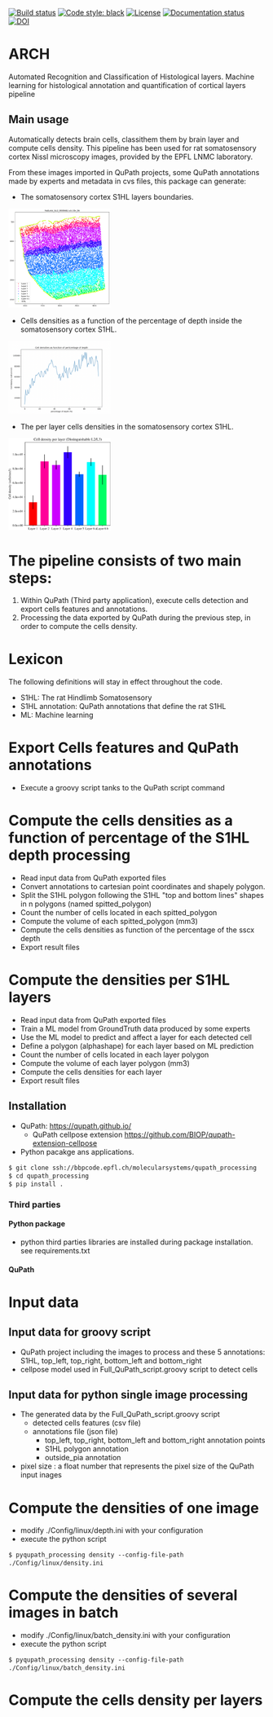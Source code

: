 
[![Build status](https://github.com/jacquemi-bbp/arch/actions/workflows/run-tox.yml/badge.svg?branch=main)](https://github.com/jacquemi-bbp/arch/actions)
[![Code style: black](https://img.shields.io/badge/code%20style-black-000000.svg)](https://github.com/psf/black)
[![License](https://img.shields.io/badge/License-GPLv3-blue)](https://github.com/BlueBrain/NeuroTS/blob/main/LICENSE.txt)
[![Documentation status](https://readthedocs.org/projects/bbparch/badge/?version=latest)](https://arch.readthedocs.io/)
[![DOI](https://img.shields.io/badge)](https://doi.org/)


# ARCH

Automated Recognition and Classification of Histological layers.
Machine learning for histological annotation and quantification of cortical layers pipeline 

## Main usage
Automatically detects brain cells, classithem them by brain layer and compute cells density.
This pipeline has been used for rat somatosensory cortex Nissl microscopy images, provided by the EPFL LNMC laboratory.

From these images imported in QuPath projects, some QuPath annotations made by experts and metadata in cvs files, this package can generate: 
   - The somatosensory cortex S1HL layers boundaries.

<img src="docs/source/images/layer_boundaries.png" alt="Doc/layer_boundaries.png" width="200"/>

 -  Cells densities as a function of the percentage of depth inside the somatosensory cortex S1HL.
 
<img src="docs/source/images/percentage_of_depth.png" alt="Doc/percentage_of_depth.png" width="200"/>

 - The per layer cells densities in the somatosensory cortex S1HL.

<img src="docs/source/images/per_layer_distinguish_23.png" alt="per_layer_distinguish_23.png" width="200"/>
 
# The pipeline consists of two main steps:
1. Within QuPath (Third party application), execute cells detection and export cells features and annotations.
2. Processing the data exported by QuPath during the previous step, in order to compute the cells density.
 
# Lexicon
The following definitions will stay in effect throughout the code.
- S1HL: The rat Hindlimb Somatosensory
- S1HL annotation: QuPath annotations that define the rat S1HL
- ML: Machine learning

# Export Cells features and QuPath annotations
- Execute a groovy script tanks to the QuPath script command

# Compute the cells densities as a function of percentage of the S1HL depth processing 
- Read input data from QuPath exported files
- Convert annotations to cartesian point coordinates and shapely polygon.
- Split the S1HL polygon following the S1HL "top and bottom lines" shapes in n polygons (named spitted_polygon)
- Count the number of cells located in each spitted_polygon
- Compute the volume of each spitted_polygon (mm3)
- Compute the cells densities as function of the percentage of the sscx depth
- Export result files

# Compute the densities per S1HL layers
- Read input data from QuPath exported files
- Train a ML model from GroundTruth data produced by some experts
- Use the ML model to predict and affect a layer for each detected cell
- Define a polygon (alphashape) for each layer based on ML prediction
- Count the number of cells located in each layer polygon
- Compute the volume of each layer polygon (mm3)
- Compute the cells densities for each layer
- Export result files

## Installation
- QuPath: https://qupath.github.io/
  - QuPath cellpose extension https://github.com/BIOP/qupath-extension-cellpose
- Python pacakge ans applications.
```shell
$ git clone ssh://bbpcode.epfl.ch/molecularsystems/qupath_processing
$ cd qupath_processing
$ pip install .

```
### Third parties 
#### Python package
- python third parties libraries are installed during package installation.
see requirements.txt
#### QuPath

#  Input data
## Input data for groovy script
- QuPath project including the images to process and these 5 annotations: S1HL, top_left, top_right, bottom_left and bottom_right 
- cellpose model used in Full_QuPath_script.groovy script to detect cells

## Input data for python single image processing
- The generated data by the Full_QuPath_script.groovy script
  - detected cells features (csv file)
  - annotations file (json file)
    - top_left, top_right, bottom_left and bottom_right annotation points 
    - S1HL polygon annotation
    - outside_pia annotation
- pixel size :  a float number that represents the pixel size of the QuPath input inages


# Compute the densities of one image
- modify ./Config/linux/depth.ini with your configuration
- execute the python script
```shell
$ pyqupath_processing density --config-file-path ./Config/linux/density.ini
```

# Compute the densities of several images in batch
- modify ./Config/linux/batch_density.ini with your configuration
- execute the python script
```shell
$ pyqupath_processing density --config-file-path ./Config/linux/batch_density.ini

```

# Compute the cells density per layers
```


